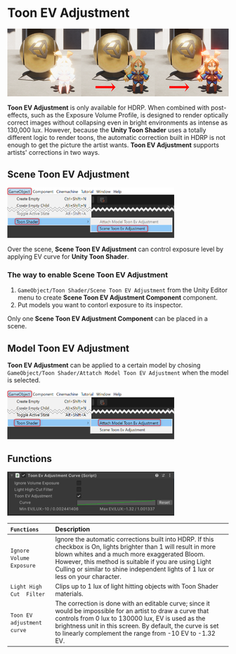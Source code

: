 # Toon EV Adjustment

<img width = "800" src="images/TooEvAdjustmenEfficiency2.png">

**Toon EV Adjustment** is only available for HDRP. When combined with post-effects, such as the Exposure Volume Profile, is designed to render optically correct images without collapsing even in bright environments as intense as 130,000 lux. However, because the **Unity Toon Shader** uses a totally different logic to render toons, the automatic correction built in HDRP is not enough to get the picture the artist wants. **Toon EV Adjustment** supports artists' corrections in two ways.

## Scene Toon EV Adjustment
<img width = "380" src="images/sceneToonEvAdjustment.png">

Over the scene, **Scene Toon EV Adjustment** can control exposure level by applying EV curve for **Unity Toon Shader**. 

### The way to enable **Scene Toon EV Adjustment**
1. `GameObject/Toon Shader/Scene Toon EV Adjustment` from the Unity Editor menu to create  **Scene Toon EV Adjustment Component** component.
2. Put models you want to contorl exposure to its inspector.

Only one **Scene Toon EV Adjustment Component** can be placed in a scene.


## Model Toon EV Adjustment
**Toon EV Adjustment** can be applied to a certain model by chosing `GameObject/Toon Shader/Attatch Model Toon EV Adjustment` when the model is selected.

<img width = "380" src="images/attachModelToonEvAdjustment.png">


## Functions

<img width = "380" src="images/ToonEvAdjustmentCurveScript.png">

| `Functions` | Description |
|:-------------------|:-------------------|
| `Ignore Volume Exposure` | Ignore the automatic corrections built into HDRP. If this checkbox is On, lights brighter than 1 will result in more blown whites and a much more exaggerated Bloom. However, this method is suitable if you are using Light Culling or similar to shine independent lights of 1 lux or less on your character.| 
| `Light High Cut  Filter` | Clips up to 1 lux of light hitting objects with Toon Shader materials.| 
| `Toon EV adjustment curve` | The correction is done with an editable curve; since it would be impossible for an artist to draw a curve that controls from 0 lux to 130000 lux, EV is used as the brightness unit in this screen. By default, the curve is set to linearly complement the range from -10 EV to -1.32 EV.| 
